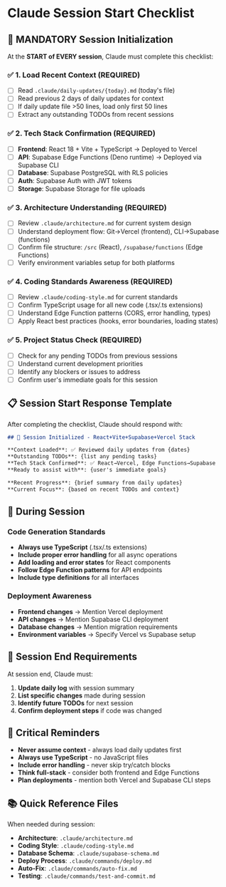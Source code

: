 # Claude Session Start Checklist

## 🚀 MANDATORY Session Initialization

At the **START of EVERY session**, Claude must complete this checklist:

### ✅ 1. Load Recent Context (REQUIRED)
- [ ] Read `.claude/daily-updates/{today}.md` (today's file)
- [ ] Read previous 2 days of daily updates for context
- [ ] If daily update file >50 lines, load only first 50 lines
- [ ] Extract any outstanding TODOs from recent sessions

### ✅ 2. Tech Stack Confirmation (REQUIRED)
- [ ] **Frontend**: React 18 + Vite + TypeScript → Deployed to Vercel
- [ ] **API**: Supabase Edge Functions (Deno runtime) → Deployed via Supabase CLI  
- [ ] **Database**: Supabase PostgreSQL with RLS policies
- [ ] **Auth**: Supabase Auth with JWT tokens
- [ ] **Storage**: Supabase Storage for file uploads

### ✅ 3. Architecture Understanding (REQUIRED)
- [ ] Review `.claude/architecture.md` for current system design
- [ ] Understand deployment flow: Git→Vercel (frontend), CLI→Supabase (functions)
- [ ] Confirm file structure: `/src` (React), `/supabase/functions` (Edge Functions)
- [ ] Verify environment variables setup for both platforms

### ✅ 4. Coding Standards Awareness (REQUIRED)
- [ ] Review `.claude/coding-style.md` for current standards
- [ ] Confirm TypeScript usage for all new code (.tsx/.ts extensions)
- [ ] Understand Edge Function patterns (CORS, error handling, types)
- [ ] Apply React best practices (hooks, error boundaries, loading states)

### ✅ 5. Project Status Check (REQUIRED)
- [ ] Check for any pending TODOs from previous sessions
- [ ] Understand current development priorities
- [ ] Identify any blockers or issues to address
- [ ] Confirm user's immediate goals for this session

## 📋 Session Start Response Template

After completing the checklist, Claude should respond with:

```markdown
## 🎯 Session Initialized - React+Vite+Supabase+Vercel Stack

**Context Loaded**: ✅ Reviewed daily updates from {dates}
**Outstanding TODOs**: {list any pending tasks}
**Tech Stack Confirmed**: ✅ React→Vercel, Edge Functions→Supabase
**Ready to assist with**: {user's immediate goals}

**Recent Progress**: {brief summary from daily updates}
**Current Focus**: {based on recent TODOs and context}
```

## 🔄 During Session

### Code Generation Standards
- **Always use TypeScript** (.tsx/.ts extensions)
- **Include proper error handling** for all async operations
- **Add loading and error states** for React components
- **Follow Edge Function patterns** for API endpoints
- **Include type definitions** for all interfaces

### Deployment Awareness
- **Frontend changes** → Mention Vercel deployment
- **API changes** → Mention Supabase CLI deployment
- **Database changes** → Mention migration requirements
- **Environment variables** → Specify Vercel vs Supabase setup

## 📝 Session End Requirements

At session end, Claude must:
1. **Update daily log** with session summary
2. **List specific changes** made during session
3. **Identify future TODOs** for next session
4. **Confirm deployment steps** if code was changed

## 🚨 Critical Reminders

- **Never assume context** - always load daily updates first
- **Always use TypeScript** - no JavaScript files
- **Include error handling** - never skip try/catch blocks
- **Think full-stack** - consider both frontend and Edge Functions
- **Plan deployments** - mention both Vercel and Supabase CLI steps

## 📚 Quick Reference Files

When needed during session:
- **Architecture**: `.claude/architecture.md`
- **Coding Style**: `.claude/coding-style.md` 
- **Database Schema**: `.claude/supabase-schema.md`
- **Deploy Process**: `.claude/commands/deploy.md`
- **Auto-Fix**: `.claude/commands/auto-fix.md`
- **Testing**: `.claude/commands/test-and-commit.md` 